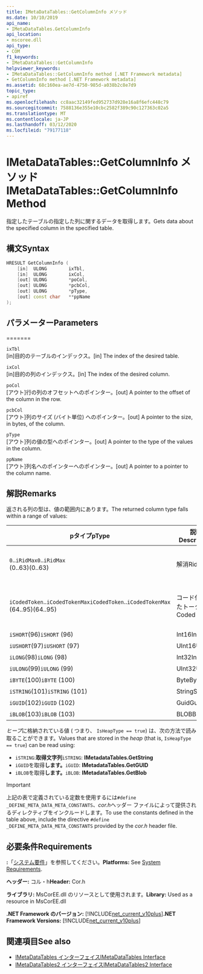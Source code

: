 ```yaml
---
title: IMetaDataTables::GetColumnInfo メソッド
ms.date: 10/10/2019
api_name:
- IMetaDataTables.GetColumnInfo
api_location:
- mscoree.dll
api_type:
- COM
f1_keywords:
- IMetaDataTables::GetColumnInfo
helpviewer_keywords:
- IMetaDataTables::GetColumnInfo method [.NET Framework metadata]
- GetColumnInfo method [.NET Framework metadata]
ms.assetid: 68c160ea-ae7d-4750-985d-a038b2c8e7d9
topic_type:
- apiref
ms.openlocfilehash: cc8aac32149fed952737d928e16a8f6efc448c79
ms.sourcegitcommit: 7588136e355e10cbc2582f389c90c127363c02a5
ms.translationtype: MT
ms.contentlocale: ja-JP
ms.lasthandoff: 03/12/2020
ms.locfileid: "79177118"
---
```

# <a name="imetadatatablesgetcolumninfo-method"></a><span data-ttu-id="1a291-102">IMetaDataTables::GetColumnInfo メソッド</span><span class="sxs-lookup"><span data-stu-id="1a291-102">IMetaDataTables::GetColumnInfo Method</span></span>
<span data-ttu-id="1a291-103">指定したテーブルの指定した列に関するデータを取得します。</span><span class="sxs-lookup"><span data-stu-id="1a291-103">Gets data about the specified column in the specified table.</span></span>  
  
## <a name="syntax"></a><span data-ttu-id="1a291-104">構文</span><span class="sxs-lookup"><span data-stu-id="1a291-104">Syntax</span></span>  
  
```cpp  
HRESULT GetColumnInfo (
    [in]  ULONG        ixTbl,  
    [in]  ULONG        ixCol,  
    [out] ULONG        *poCol,  
    [out] ULONG        *pcbCol,  
    [out] ULONG        *pType,  
    [out] const char   **ppName  
);  
```  
  
## <a name="parameters"></a><span data-ttu-id="1a291-105">パラメーター</span><span class="sxs-lookup"><span data-stu-id="1a291-105">Parameters</span></span>
=======

 `ixTbl`  
 <span data-ttu-id="1a291-106">[in]目的のテーブルのインデックス。</span><span class="sxs-lookup"><span data-stu-id="1a291-106">[in] The index of the desired table.</span></span>  
  
 `ixCol`  
 <span data-ttu-id="1a291-107">[in]目的の列のインデックス。</span><span class="sxs-lookup"><span data-stu-id="1a291-107">[in] The index of the desired column.</span></span>  
  
 `poCol`  
 <span data-ttu-id="1a291-108">[アウト]行の列のオフセットへのポインター。</span><span class="sxs-lookup"><span data-stu-id="1a291-108">[out] A pointer to the offset of the column in the row.</span></span>  
  
 `pcbCol`  
 <span data-ttu-id="1a291-109">[アウト]列のサイズ (バイト単位) へのポインター。</span><span class="sxs-lookup"><span data-stu-id="1a291-109">[out] A pointer to the size, in bytes, of the column.</span></span>  
  
 `pType`  
 <span data-ttu-id="1a291-110">[アウト]列の値の型へのポインター。</span><span class="sxs-lookup"><span data-stu-id="1a291-110">[out] A pointer to the type of the values in the column.</span></span>  
  
 `ppName`  
 <span data-ttu-id="1a291-111">[アウト]列名へのポインターへのポインター。</span><span class="sxs-lookup"><span data-stu-id="1a291-111">[out] A pointer to a pointer to the column name.</span></span>  

## <a name="remarks"></a><span data-ttu-id="1a291-112">解説</span><span class="sxs-lookup"><span data-stu-id="1a291-112">Remarks</span></span>

<span data-ttu-id="1a291-113">返される列の型は、値の範囲内にあります。</span><span class="sxs-lookup"><span data-stu-id="1a291-113">The returned column type falls within a range of values:</span></span>

| <span data-ttu-id="1a291-114">pタイプ</span><span class="sxs-lookup"><span data-stu-id="1a291-114">pType</span></span>                    | <span data-ttu-id="1a291-115">説明</span><span class="sxs-lookup"><span data-stu-id="1a291-115">Description</span></span>   | <span data-ttu-id="1a291-116">ヘルパー関数</span><span class="sxs-lookup"><span data-stu-id="1a291-116">Helper function</span></span>                   |
|--------------------------|---------------|-----------------------------------|
| <span data-ttu-id="1a291-117">`0`..`iRidMax`</span><span class="sxs-lookup"><span data-stu-id="1a291-117">`0`..`iRidMax`</span></span><br><span data-ttu-id="1a291-118">(0..63)</span><span class="sxs-lookup"><span data-stu-id="1a291-118">(0..63)</span></span>   | <span data-ttu-id="1a291-119">解消</span><span class="sxs-lookup"><span data-stu-id="1a291-119">Rid</span></span>           | <span data-ttu-id="1a291-120">**イスリッドタイプ**</span><span class="sxs-lookup"><span data-stu-id="1a291-120">**IsRidType**</span></span><br><span data-ttu-id="1a291-121">**イスリドールトークン**</span><span class="sxs-lookup"><span data-stu-id="1a291-121">**IsRidOrToken**</span></span> |
| <span data-ttu-id="1a291-122">`iCodedToken`..`iCodedTokenMax`</span><span class="sxs-lookup"><span data-stu-id="1a291-122">`iCodedToken`..`iCodedTokenMax`</span></span><br><span data-ttu-id="1a291-123">(64..95)</span><span class="sxs-lookup"><span data-stu-id="1a291-123">(64..95)</span></span> | <span data-ttu-id="1a291-124">コード化されたトークン</span><span class="sxs-lookup"><span data-stu-id="1a291-124">Coded token</span></span> | <span data-ttu-id="1a291-125">**タイプを指定します。**</span><span class="sxs-lookup"><span data-stu-id="1a291-125">**IsCodedTokenType**</span></span> <br><span data-ttu-id="1a291-126">**イスリドールトークン**</span><span class="sxs-lookup"><span data-stu-id="1a291-126">**IsRidOrToken**</span></span> |
| <span data-ttu-id="1a291-127">`iSHORT`(96)</span><span class="sxs-lookup"><span data-stu-id="1a291-127">`iSHORT` (96)</span></span>            | <span data-ttu-id="1a291-128">Int16</span><span class="sxs-lookup"><span data-stu-id="1a291-128">Int16</span></span>         | <span data-ttu-id="1a291-129">**型指定**</span><span class="sxs-lookup"><span data-stu-id="1a291-129">**IsFixedType**</span></span>                   |
| <span data-ttu-id="1a291-130">`iUSHORT`(97)</span><span class="sxs-lookup"><span data-stu-id="1a291-130">`iUSHORT` (97)</span></span>           | <span data-ttu-id="1a291-131">UInt16</span><span class="sxs-lookup"><span data-stu-id="1a291-131">UInt16</span></span>        | <span data-ttu-id="1a291-132">**型指定**</span><span class="sxs-lookup"><span data-stu-id="1a291-132">**IsFixedType**</span></span>                   |
| <span data-ttu-id="1a291-133">`iLONG`(98)</span><span class="sxs-lookup"><span data-stu-id="1a291-133">`iLONG` (98)</span></span>             | <span data-ttu-id="1a291-134">Int32</span><span class="sxs-lookup"><span data-stu-id="1a291-134">Int32</span></span>         | <span data-ttu-id="1a291-135">**型指定**</span><span class="sxs-lookup"><span data-stu-id="1a291-135">**IsFixedType**</span></span>                   |
| <span data-ttu-id="1a291-136">`iULONG`(99)</span><span class="sxs-lookup"><span data-stu-id="1a291-136">`iULONG` (99)</span></span>            | <span data-ttu-id="1a291-137">UInt32</span><span class="sxs-lookup"><span data-stu-id="1a291-137">UInt32</span></span>        | <span data-ttu-id="1a291-138">**型指定**</span><span class="sxs-lookup"><span data-stu-id="1a291-138">**IsFixedType**</span></span>                   |
| <span data-ttu-id="1a291-139">`iBYTE`(100)</span><span class="sxs-lookup"><span data-stu-id="1a291-139">`iBYTE` (100)</span></span>            | <span data-ttu-id="1a291-140">Byte</span><span class="sxs-lookup"><span data-stu-id="1a291-140">Byte</span></span>          | <span data-ttu-id="1a291-141">**型指定**</span><span class="sxs-lookup"><span data-stu-id="1a291-141">**IsFixedType**</span></span>                   |
| <span data-ttu-id="1a291-142">`iSTRING`(101)</span><span class="sxs-lookup"><span data-stu-id="1a291-142">`iSTRING` (101)</span></span>          | <span data-ttu-id="1a291-143">String</span><span class="sxs-lookup"><span data-stu-id="1a291-143">String</span></span>        | <span data-ttu-id="1a291-144">**型指定**</span><span class="sxs-lookup"><span data-stu-id="1a291-144">**IsHeapType**</span></span>                    |
| <span data-ttu-id="1a291-145">`iGUID`(102)</span><span class="sxs-lookup"><span data-stu-id="1a291-145">`iGUID` (102)</span></span>            | <span data-ttu-id="1a291-146">Guid</span><span class="sxs-lookup"><span data-stu-id="1a291-146">Guid</span></span>          | <span data-ttu-id="1a291-147">**型指定**</span><span class="sxs-lookup"><span data-stu-id="1a291-147">**IsHeapType**</span></span>                    |
| <span data-ttu-id="1a291-148">`iBLOB`(103)</span><span class="sxs-lookup"><span data-stu-id="1a291-148">`iBLOB` (103)</span></span>            | <span data-ttu-id="1a291-149">BLOB</span><span class="sxs-lookup"><span data-stu-id="1a291-149">Blob</span></span>          | <span data-ttu-id="1a291-150">**型指定**</span><span class="sxs-lookup"><span data-stu-id="1a291-150">**IsHeapType**</span></span>                    |

<span data-ttu-id="1a291-151">*ヒープ*に格納されている値 ( つまり、 `IsHeapType == true`) は、次の方法で読み取ることができます。</span><span class="sxs-lookup"><span data-stu-id="1a291-151">Values that are stored in the *heap* (that is, `IsHeapType == true`) can be read using:</span></span>

- <span data-ttu-id="1a291-152">`iSTRING`:**取得文字列**</span><span class="sxs-lookup"><span data-stu-id="1a291-152">`iSTRING`: **IMetadataTables.GetString**</span></span>
- <span data-ttu-id="1a291-153">`iGUID`を取得**します。**</span><span class="sxs-lookup"><span data-stu-id="1a291-153">`iGUID`: **IMetadataTables.GetGUID**</span></span>
- <span data-ttu-id="1a291-154">`iBLOB`を取得**します。**</span><span class="sxs-lookup"><span data-stu-id="1a291-154">`iBLOB`: **IMetadataTables.GetBlob**</span></span>

> [!IMPORTANT]
> <span data-ttu-id="1a291-155">上記の表で定義されている定数を使用するには`#define _DEFINE_META_DATA_META_CONSTANTS`*、cor.h*ヘッダー ファイルによって提供されるディレクティブをインクルードします。</span><span class="sxs-lookup"><span data-stu-id="1a291-155">To use the constants defined in the table above, include the directive `#define _DEFINE_META_DATA_META_CONSTANTS` provided by the *cor.h* header file.</span></span>

## <a name="requirements"></a><span data-ttu-id="1a291-156">必要条件</span><span class="sxs-lookup"><span data-stu-id="1a291-156">Requirements</span></span>  
 <span data-ttu-id="1a291-157">**:**「[システム要件](../../../../docs/framework/get-started/system-requirements.md)」を参照してください。</span><span class="sxs-lookup"><span data-stu-id="1a291-157">**Platforms:** See [System Requirements](../../../../docs/framework/get-started/system-requirements.md).</span></span>  
  
 <span data-ttu-id="1a291-158">**ヘッダー:** コル・h</span><span class="sxs-lookup"><span data-stu-id="1a291-158">**Header:** Cor.h</span></span>  
  
 <span data-ttu-id="1a291-159">**ライブラリ:** MsCorEE.dll のリソースとして使用されます。</span><span class="sxs-lookup"><span data-stu-id="1a291-159">**Library:** Used as a resource in MsCorEE.dll</span></span>  
  
 <span data-ttu-id="1a291-160">**.NET Framework のバージョン:** [!INCLUDE[net_current_v10plus](../../../../includes/net-current-v10plus-md.md)]</span><span class="sxs-lookup"><span data-stu-id="1a291-160">**.NET Framework Versions:** [!INCLUDE[net_current_v10plus](../../../../includes/net-current-v10plus-md.md)]</span></span>  
  
## <a name="see-also"></a><span data-ttu-id="1a291-161">関連項目</span><span class="sxs-lookup"><span data-stu-id="1a291-161">See also</span></span>

- [<span data-ttu-id="1a291-162">IMetaDataTables インターフェイス</span><span class="sxs-lookup"><span data-stu-id="1a291-162">IMetaDataTables Interface</span></span>](../../../../docs/framework/unmanaged-api/metadata/imetadatatables-interface.md)
- [<span data-ttu-id="1a291-163">IMetaDataTables2 インターフェイス</span><span class="sxs-lookup"><span data-stu-id="1a291-163">IMetaDataTables2 Interface</span></span>](../../../../docs/framework/unmanaged-api/metadata/imetadatatables2-interface.md)

